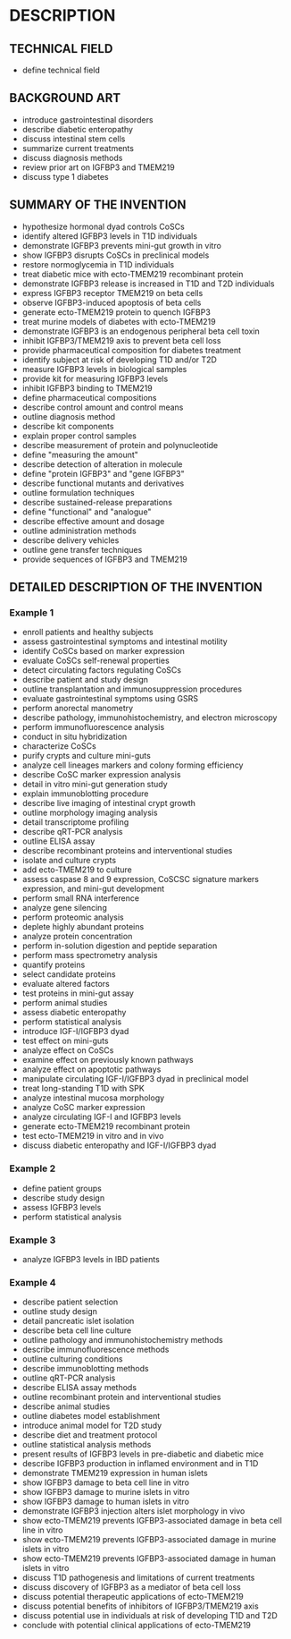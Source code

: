 # DESCRIPTION

## TECHNICAL FIELD

- define technical field

## BACKGROUND ART

- introduce gastrointestinal disorders
- describe diabetic enteropathy
- discuss intestinal stem cells
- summarize current treatments
- discuss diagnosis methods
- review prior art on IGFBP3 and TMEM219
- discuss type 1 diabetes

## SUMMARY OF THE INVENTION

- hypothesize hormonal dyad controls CoSCs
- identify altered IGFBP3 levels in T1D individuals
- demonstrate IGFBP3 prevents mini-gut growth in vitro
- show IGFBP3 disrupts CoSCs in preclinical models
- restore normoglycemia in T1D individuals
- treat diabetic mice with ecto-TMEM219 recombinant protein
- demonstrate IGFBP3 release is increased in T1D and T2D individuals
- express IGFBP3 receptor TMEM219 on beta cells
- observe IGFBP3-induced apoptosis of beta cells
- generate ecto-TMEM219 protein to quench IGFBP3
- treat murine models of diabetes with ecto-TMEM219
- demonstrate IGFBP3 is an endogenous peripheral beta cell toxin
- inhibit IGFBP3/TMEM219 axis to prevent beta cell loss
- provide pharmaceutical composition for diabetes treatment
- identify subject at risk of developing T1D and/or T2D
- measure IGFBP3 levels in biological samples
- provide kit for measuring IGFBP3 levels
- inhibit IGFBP3 binding to TMEM219
- define pharmaceutical compositions
- describe control amount and control means
- outline diagnosis method
- describe kit components
- explain proper control samples
- describe measurement of protein and polynucleotide
- define "measuring the amount"
- describe detection of alteration in molecule
- define "protein IGFBP3" and "gene IGFBP3"
- describe functional mutants and derivatives
- outline formulation techniques
- describe sustained-release preparations
- define "functional" and "analogue"
- describe effective amount and dosage
- outline administration methods
- describe delivery vehicles
- outline gene transfer techniques
- provide sequences of IGFBP3 and TMEM219

## DETAILED DESCRIPTION OF THE INVENTION

### Example 1

- enroll patients and healthy subjects
- assess gastrointestinal symptoms and intestinal motility
- identify CoSCs based on marker expression
- evaluate CoSCs self-renewal properties
- detect circulating factors regulating CoSCs
- describe patient and study design
- outline transplantation and immunosuppression procedures
- evaluate gastrointestinal symptoms using GSRS
- perform anorectal manometry
- describe pathology, immunohistochemistry, and electron microscopy
- perform immunofluorescence analysis
- conduct in situ hybridization
- characterize CoSCs
- purify crypts and culture mini-guts
- analyze cell lineages markers and colony forming efficiency
- describe CoSC marker expression analysis
- detail in vitro mini-gut generation study
- explain immunoblotting procedure
- describe live imaging of intestinal crypt growth
- outline morphology imaging analysis
- detail transcriptome profiling
- describe qRT-PCR analysis
- outline ELISA assay
- describe recombinant proteins and interventional studies
- isolate and culture crypts
- add ecto-TMEM219 to culture
- assess caspase 8 and 9 expression, CoSCSC signature markers expression, and mini-gut development
- perform small RNA interference
- analyze gene silencing
- perform proteomic analysis
- deplete highly abundant proteins
- analyze protein concentration
- perform in-solution digestion and peptide separation
- perform mass spectrometry analysis
- quantify proteins
- select candidate proteins
- evaluate altered factors
- test proteins in mini-gut assay
- perform animal studies
- assess diabetic enteropathy
- perform statistical analysis
- introduce IGF-I/IGFBP3 dyad
- test effect on mini-guts
- analyze effect on CoSCs
- examine effect on previously known pathways
- analyze effect on apoptotic pathways
- manipulate circulating IGF-I/IGFBP3 dyad in preclinical model
- treat long-standing T1D with SPK
- analyze intestinal mucosa morphology
- analyze CoSC marker expression
- analyze circulating IGF-I and IGFBP3 levels
- generate ecto-TMEM219 recombinant protein
- test ecto-TMEM219 in vitro and in vivo
- discuss diabetic enteropathy and IGF-I/IGFBP3 dyad

### Example 2

- define patient groups
- describe study design
- assess IGFBP3 levels
- perform statistical analysis

### Example 3

- analyze IGFBP3 levels in IBD patients

### Example 4

- describe patient selection
- outline study design
- detail pancreatic islet isolation
- describe beta cell line culture
- outline pathology and immunohistochemistry methods
- describe immunofluorescence methods
- outline culturing conditions
- describe immunoblotting methods
- outline qRT-PCR analysis
- describe ELISA assay methods
- outline recombinant protein and interventional studies
- describe animal studies
- outline diabetes model establishment
- introduce animal model for T2D study
- describe diet and treatment protocol
- outline statistical analysis methods
- present results of IGFBP3 levels in pre-diabetic and diabetic mice
- describe IGFBP3 production in inflamed environment and in T1D
- demonstrate TMEM219 expression in human islets
- show IGFBP3 damage to beta cell line in vitro
- show IGFBP3 damage to murine islets in vitro
- show IGFBP3 damage to human islets in vitro
- demonstrate IGFBP3 injection alters islet morphology in vivo
- show ecto-TMEM219 prevents IGFBP3-associated damage in beta cell line in vitro
- show ecto-TMEM219 prevents IGFBP3-associated damage in murine islets in vitro
- show ecto-TMEM219 prevents IGFBP3-associated damage in human islets in vitro
- discuss T1D pathogenesis and limitations of current treatments
- discuss discovery of IGFBP3 as a mediator of beta cell loss
- discuss potential therapeutic applications of ecto-TMEM219
- discuss potential benefits of inhibitors of IGFBP3/TMEM219 axis
- discuss potential use in individuals at risk of developing T1D and T2D
- conclude with potential clinical applications of ecto-TMEM219


